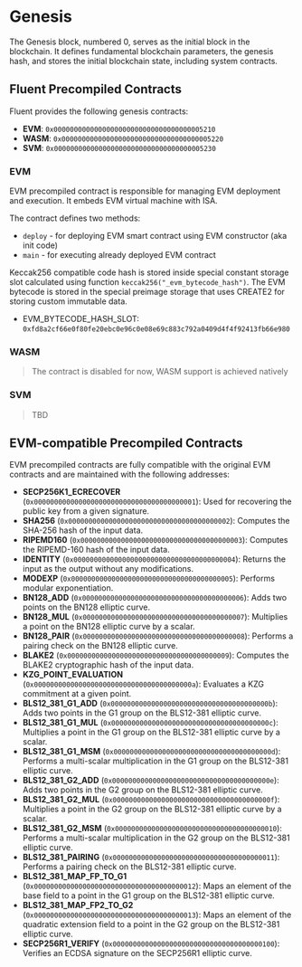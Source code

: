 # Genesis

The Genesis block, numbered 0, serves as the initial block in the blockchain. It defines fundamental blockchain
parameters, the genesis hash, and stores the initial blockchain state, including system contracts.

## Fluent Precompiled Contracts

Fluent provides the following genesis contracts:

- **EVM**: `0x0000000000000000000000000000000000005210`
- **WASM**: `0x0000000000000000000000000000000000005220`
- **SVM**: `0x0000000000000000000000000000000000005230`

### EVM

EVM precompiled contract is responsible for managing EVM deployment and execution.
It embeds EVM virtual machine with ISA.

The contract defines two methods:

- `deploy` - for deploying EVM smart contract using EVM constructor (aka init code)
- `main` - for executing already deployed EVM contract

Keccak256 compatible code hash is stored inside special constant storage slot
calculated using function `keccak256("_evm_bytecode_hash")`.
The EVM bytecode is stored in the special preimage storage that uses CREATE2 for storing custom immutable data.

- EVM_BYTECODE_HASH_SLOT: `0xfd8a2cf66e0f80fe20ebc0e96c0e08e69c883c792a0409d4f4f92413fb66e980`

### WASM

> The contract is disabled for now, WASM support is achieved natively

### SVM

> TBD

## EVM-compatible Precompiled Contracts

EVM precompiled contracts are fully compatible with the original EVM contracts
and are maintained with the following addresses:

- **SECP256K1_ECRECOVER** (`0x0000000000000000000000000000000000000001`): Used for recovering the public key from a
  given signature.
- **SHA256** (`0x0000000000000000000000000000000000000002`): Computes the SHA-256 hash of the input data.
- **RIPEMD160** (`0x0000000000000000000000000000000000000003`): Computes the RIPEMD-160 hash of the input data.
- **IDENTITY** (`0x0000000000000000000000000000000000000004`): Returns the input as the output without any
  modifications.
- **MODEXP** (`0x0000000000000000000000000000000000000005`): Performs modular exponentiation.
- **BN128_ADD** (`0x0000000000000000000000000000000000000006`): Adds two points on the BN128 elliptic curve.
- **BN128_MUL** (`0x0000000000000000000000000000000000000007`): Multiplies a point on the BN128 elliptic curve by a
  scalar.
- **BN128_PAIR** (`0x0000000000000000000000000000000000000008`): Performs a pairing check on the BN128 elliptic curve.
- **BLAKE2** (`0x0000000000000000000000000000000000000009`): Computes the BLAKE2 cryptographic hash of the input data.
- **KZG_POINT_EVALUATION** (`0x000000000000000000000000000000000000000a`): Evaluates a KZG commitment at a given point.
- **BLS12_381_G1_ADD** (`0x000000000000000000000000000000000000000b`): Adds two points in the G1 group on the BLS12-381
  elliptic curve.
- **BLS12_381_G1_MUL** (`0x000000000000000000000000000000000000000c`): Multiplies a point in the G1 group on the
  BLS12-381 elliptic curve by a scalar.
- **BLS12_381_G1_MSM** (`0x000000000000000000000000000000000000000d`): Performs a multi-scalar multiplication in the G1
  group on the BLS12-381 elliptic curve.
- **BLS12_381_G2_ADD** (`0x000000000000000000000000000000000000000e`): Adds two points in the G2 group on the BLS12-381
  elliptic curve.
- **BLS12_381_G2_MUL** (`0x000000000000000000000000000000000000000f`): Multiplies a point in the G2 group on the
  BLS12-381 elliptic curve by a scalar.
- **BLS12_381_G2_MSM** (`0x0000000000000000000000000000000000000010`): Performs a multi-scalar multiplication in the G2
  group on the BLS12-381 elliptic curve.
- **BLS12_381_PAIRING** (`0x0000000000000000000000000000000000000011`): Performs a pairing check on the BLS12-381
  elliptic curve.
- **BLS12_381_MAP_FP_TO_G1** (`0x0000000000000000000000000000000000000012`): Maps an element of the base field to a
  point in the G1 group on the BLS12-381 elliptic curve.
- **BLS12_381_MAP_FP2_TO_G2** (`0x0000000000000000000000000000000000000013`): Maps an element of the quadratic extension
  field to a point in the G2 group on the BLS12-381 elliptic curve.
- **SECP256R1_VERIFY** (`0x0000000000000000000000000000000000000100`): Verifies an ECDSA signature on the SECP256R1
  elliptic curve.